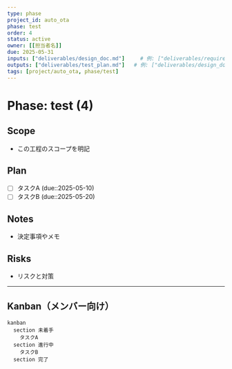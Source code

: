 ```yaml
---
type: phase
project_id: auto_ota
phase: test
order: 4
status: active
owner: [[担当者名]]
due: 2025-05-31
inputs: ["deliverables/design_doc.md"]     # 例: ["deliverables/requirements_spec.md"]
outputs: ["deliverables/test_plan.md"]   # 例: ["deliverables/design_doc.md"]
tags: [project/auto_ota, phase/test]
---
```


# Phase: test (4)

## Scope
- この工程のスコープを明記

## Plan
- [ ] タスクA (due::2025-05-10)
- [ ] タスクB (due::2025-05-20)

## Notes
- 決定事項やメモ

## Risks
- リスクと対策

---
## Kanban（メンバー向け）
```mermaid
kanban
  section 未着手
    タスクA
  section 進行中
    タスクB
  section 完了
```
